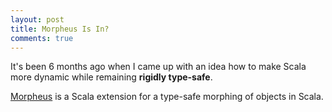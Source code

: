 ```yaml
---
layout: post
title: Morpheus Is In?
comments: true
---
```


It's been 6 months ago when I came up with an idea how to make Scala more dynamic
while remaining **rigidly type-safe**.

[Morpheus](https://github.com/zslajchrt/morpheus) is a Scala extension for
a type-safe morphing of objects in Scala.
